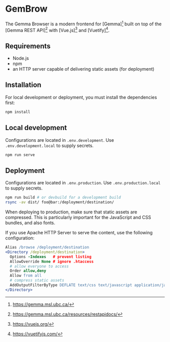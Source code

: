 # GemBrow

The Gemma Browser is a modern frontend for [Gemma][^gemma] built on top of the [Gemma REST API][^gemma-rest-api] with
[Vue.js][^vuejs] and [Vuetify][^vuetify].

## Requirements

 - Node.js
 - npm
 - an HTTP server capable of delivering static assets (for deployment)

## Installation

For local development or deployment, you must install the dependencies first:

```bash
npm install
```

## Local development

Configurations are located in `.env.development`. Use `.env.development.local` to supply secrets.

```bash
npm run serve
```

## Deployment

Configurations are located in `.env.production`. Use `.env.production.local` to supply secrets.

```bash
npm run build # or devbuild for a development build
rsync -av dist/ foo@bar:/deployment/destination/
```

When deploying to production, make sure that static assets are compressed. This is particularly important for the
JavaScript and CSS bundles, and also fonts.

If you use Apache HTTP Server to serve the content, use the following configuration:

```apache
Alias /browse /deployment/destination
<Directory /deployment/destination>
  Options -Indexes   # prevent listing
  AllowOverride None # ignore .htaccess
  # allow everyone to access
  Order allow,deny
  Allow from all
  # compress static assets
  AddOutputFilterByType DEFLATE text/css text/javascript application/javascript font/woff2 font/woff font/sfnt application/font-fsnt application/vnd.ms-fontobject image/svg+xml
</Directory>
```

[^gemma]: https://gemma.msl.ubc.ca/
[^gemma-rest-api]: https://gemma.msl.ubc.ca/resources/restapidocs/
[^vuejs]: https://vuejs.org/
[^vuetify]: https://vuetifyjs.com/
